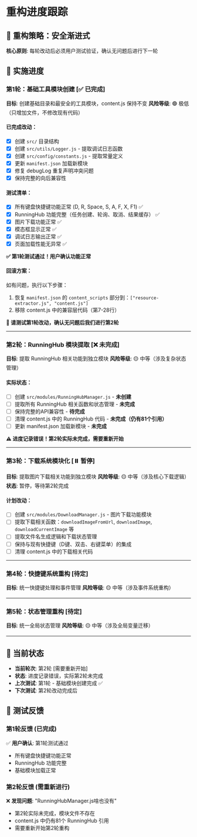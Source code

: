 # 重构进度跟踪

## 🎯 重构策略：安全渐进式

**核心原则**: 每轮改动后必须用户测试验证，确认无问题后进行下一轮

## 📅 实施进度

### 第1轮：基础工具模块创建 [✅ 已完成]
**目标**: 创建基础目录和最安全的工具模块，content.js 保持不变
**风险等级**: 🟢 极低（只增加文件，不修改现有代码）

#### 已完成改动：
- [x] 创建 `src/` 目录结构
- [x] 创建 `src/utils/Logger.js` - 提取调试日志函数
- [x] 创建 `src/config/constants.js` - 提取常量定义
- [x] 更新 `manifest.json` 加载新模块
- [x] 修复 debugLog 重复声明冲突问题
- [x] 保持完整的向后兼容性

#### 测试清单：
- [x] 所有键盘快捷键功能正常 (D, R, Space, S, A, F, X, F1) ✅
- [x] RunningHub 功能完整（任务创建、轮询、取消、结果缓存） ✅
- [x] 图片下载功能正常 ✅
- [x] 模态框显示正常 ✅
- [x] 调试日志输出正常 ✅
- [x] 页面加载性能无异常 ✅

**✅ 第1轮测试通过！用户确认功能正常**

#### 回滚方案：
如有问题，执行以下步骤：
1. 恢复 `manifest.json` 的 `content_scripts` 部分到：`["resource-extractor.js", "content.js"]`
2. 移除 content.js 中的兼容层代码（第7-28行）

**📢 请测试第1轮改动，确认无问题后我们进行第2轮**

---

### 第2轮：RunningHub 模块提取 [❌ 未完成]
**目标**: 提取 RunningHub 相关功能到独立模块
**风险等级**: 🟡 中等（涉及复杂状态管理）

#### 实际状态：
- [ ] 创建 `src/modules/RunningHubManager.js` - **未创建**
- [ ] 提取所有 RunningHub 相关函数和状态管理 - **未完成**
- [ ] 保持完整的API兼容性 - **待完成**
- [ ] 清理 content.js 中的 RunningHub 代码 - **未完成（仍有81个引用）**
- [ ] 更新 manifest.json 加载新模块 - **未完成**

**⚠️ 进度记录错误！第2轮实际未完成，需要重新开始**

---

### 第3轮：下载系统模块化 [⏸️ 暂停]
**目标**: 提取图片下载相关功能到独立模块
**风险等级**: 🟡 中等（涉及核心下载逻辑）
**状态**: 暂停，等待第2轮完成

#### 计划改动：
- [ ] 创建 `src/modules/DownloadManager.js` - 图片下载功能模块
- [ ] 提取下载相关函数：`downloadImageFromUrl`, `downloadImage`, `downloadCurrentImage` 等
- [ ] 提取文件名生成逻辑和下载状态管理
- [ ] 保持与现有快捷键（D键、双击、右键菜单）的集成
- [ ] 清理 content.js 中的下载相关代码

---

### 第4轮：快捷键系统重构 [待定]
**目标**: 统一快捷键处理和事件管理
**风险等级**: 🟡 中等（涉及事件系统重构）

---

### 第5轮：状态管理重构 [待定]
**目标**: 统一全局状态管理
**风险等级**: 🟡 中等（涉及全局变量迁移）

---

## 🔄 当前状态
- **当前轮次**: 第2轮 [需要重新开始]
- **状态**: 进度记录错误，实际第2轮未完成
- **上次测试**: 第1轮 - 基础模块创建完成 ✅
- **下次测试**: 第2轮改动完成后

## 📝 测试反馈

### 第1轮反馈 (已完成)
✅ **用户确认**: 第1轮测试通过
- 所有键盘快捷键功能正常
- RunningHub 功能完整
- 基础模块加载正常

### 第2轮反馈 (需重新进行)
❌ **发现问题**: "RunningHubManager.js啥也没有"
- 第2轮实际未完成，模块文件不存在
- content.js 中仍有81个 RunningHub 引用
- 需要重新开始第2轮重构
